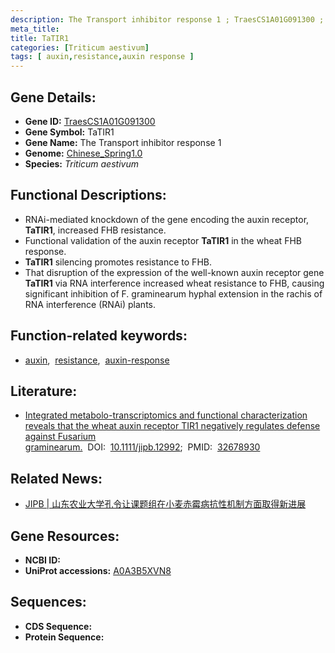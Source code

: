 ```yaml
---
description: The Transport inhibitor response 1 ; TraesCS1A01G091300 ; Triticum aestivum
meta_title:
title: TaTIR1
categories: [Triticum aestivum]
tags: [ auxin,resistance,auxin response ]
---
```


## Gene Details:
- **Gene ID:**	[TraesCS1A01G091300](https://ensembl.gramene.org/Triticum_aestivum/Gene/Summary?g=TraesCS1A01G091300)
- **Gene Symbol:** TaTIR1
- **Gene Name:** The Transport inhibitor response 1
- **Genome:** [Chinese_Spring1.0](https://ensembl.gramene.org/Triticum_aestivum/Info/Index)
- **Species:** *Triticum aestivum*

## Functional Descriptions:
   - RNAi-mediated knockdown of the gene encoding the auxin receptor, **TaTIR1**, increased FHB resistance.
   - Functional validation of the auxin receptor **TaTIR1** in the wheat FHB response.
   - **TaTIR1** silencing promotes resistance to FHB.
   - That disruption of the expression of the well-known auxin receptor gene **TaTIR1** via RNA interference increased wheat resistance to FHB, causing significant inhibition of F. graminearum hyphal extension in the rachis of RNA interference (RNAi) plants.

## Function-related keywords:
   - [auxin](/tags/auxin/),&nbsp;&nbsp;[resistance](/tags/resistance/),&nbsp;&nbsp;[auxin-response](/tags/auxin-response/)

## Literature:
   - [Integrated metabolo-transcriptomics and functional characterization reveals that the wheat auxin receptor TIR1 negatively regulates defense against Fusarium graminearum.]( https://onlinelibrary.wiley.com/doi/10.1111/jipb.12992)&nbsp;&nbsp;DOI:&nbsp;&nbsp;[10.1111/jipb.12992](https://onlinelibrary.wiley.com/doi/10.1111/jipb.12992);&nbsp;&nbsp;PMID:&nbsp;&nbsp;[32678930](https://pubmed.ncbi.nlm.nih.gov/32678930/)

## Related News:
   - [JIPB | 山东农业大学孔令让课题组在小麦赤霉病抗性机制方面取得新进展](https://mp.weixin.qq.com/s?__biz=Mzg3MDEwNDEyMg==&mid=2247492919&idx=4&sn=9bee11788c01e09f905d33a1e4aa8380&chksm=ce904862f9e7c174adfbdcc53fc7f6b2358ff912fd809004d177e29615efb6b4eab06528a9ce&scene=27#wechat_redirect)

## Gene Resources:
- **NCBI ID:**  [](https://www.ncbi.nlm.nih.gov/gene/?term=)
- **UniProt accessions:** [A0A3B5XVN8](https://www.uniprot.org/uniprotkb/A0A3B5XVN8/entry)



## Sequences:
- **CDS Sequence:**
- **Protein Sequence:**
